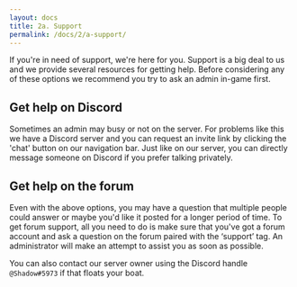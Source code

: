 ```yaml
---
layout: docs
title: 2a. Support
permalink: /docs/2/a-support/
---
```

If you're in need of support, we're here for you.
Support is a big deal to us and we provide several resources for getting help.
Before considering any of these options we recommend you try to ask an admin in-game first.

## Get help on Discord
Sometimes an admin may busy or not on the server.
For problems like this we have a Discord server and you can request an invite link by clicking the 'chat' button on our navigation bar.
Just like on our server, you can directly message someone on Discord if you prefer talking privately.

## Get help on the forum
Even with the above options, you may have a question that multiple people could answer or maybe you'd like it posted for a longer period of time.
To get forum support, all you need to do is make sure that you've got a forum account and ask a question on the forum paired with the ‘support’ tag.
An administrator will make an attempt to assist you as soon as possible.

You can also contact our server owner using the Discord handle `@Shadow#5973` if that floats your boat.
